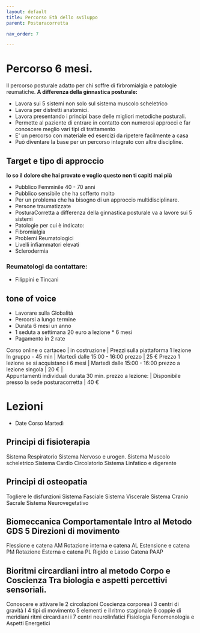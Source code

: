 ```yaml
---
layout: default
title: Percorso Età dello sviluppo
parent: Posturacorretta

nav_order: 7

---
```



# Percorso 6 mesi.

Il percorso posturale adatto per chi soffre di firbromialgia e patologie reumatiche.
**A differenza della ginnastica posturale:**
- Lavora sui 5 sistemi non solo sul sistema muscolo scheletrico
- Lavora per distretti anatomici. 
- Lavora presentando i principi base delle migliori metodiche posturali.
- Permette al paziente di entrare in contatto con numerosi approcci e far conoscere meglio vari tipi di trattamento
- E' un percorso con materiale ed esercizi da ripetere facilmente a casa
- Può diventare la base per un percorso integrato con altre discipline.


## Target e tipo di approccio

**Io so il dolore che hai provato e voglio questo non ti capiti mai più**

- Pubblico Femminile  40 - 70 anni
- Pubblico sensibile che ha sofferto molto 
- Per un problema che ha bisogno di un approccio multidisciplinare. 
- Persone traumatizzate
- PosturaCorretta a differenza della ginnastica posturale va a lavore sui 5 sistemi
- Patologie per cui è indicato: 
- Fibromialgia 
- Problemi Reumatologici
- Livelli infiammatori elevati
- Sclerodermia


### Reumatologi da contattare: 
- Filippini e Tincani



##  tone of voice

- Lavorare sulla Globalità 
- Percorsi a lungo termine
- Durata 6 mesi un anno
- 1 seduta a settimana 20 euro a lezione * 6 mesi
- Pagamento in 2 rate





Corso online o cartaceo | in costruzione | Prezzi sulla piattaforma 
1 lezione In gruppo - 45 min | Martedì dalle 15:00 - 16:00 prezzo  | 25 € 
Prezzo 1 lezione se si acquistano i 6 mesi | Martedì dalle 15:00 - 16:00 prezzo a lezione singola  | 20 € |  
Appuntamenti individuali durata 30 min. prezzo a lezione: | Disponibile presso la sede posturacorretta |  40 €





# Lezioni

- Date Corso Martedì

## Principi di fisioterapia
Sistema Respiratorio
Sistema Nervoso e urogen.
Sistema Muscolo scheletrico
Sistema Cardio Circolatorio
Sistema Linfatico e digerente
## Principi di osteopatia
Togliere le disfunzioni
Sistema Fasciale
Sistema Viscerale
Sistema Cranio Sacrale
Sistema Neurovegetativo
## Biomeccanica Comportamentale Intro al Metodo GDS 5 Direzioni di movimento
Flessione e catena AM
Rotazione interna e catena AL
Estensione e catena PM
Rotazione Esterna e catena PL
Rigido e Lasso Catena PAAP
## Bioritmi circardiani intro al metodo Corpo e Coscienza Tra biologia e aspetti percettivi sensoriali.
Conoscere e attivare le 2 circolazioni
Coscienza corporea i 3 centri di gravità
I 4 tipi di movimento
5 elementi e il ritmo stagionale
6 coppie di meridiani ritmi circardiani
i 7 centri neurolinfatici
Fisiologia Fenomenologia e Aspetti Energetici